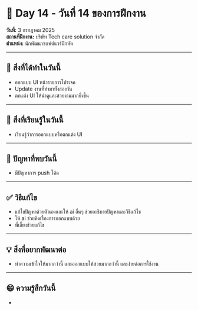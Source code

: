 # 📅 Day 14 - วันที่ 14 ของการฝึกงาน
**วันที่:** 3 กรกฎาคม 2025  
**สถานที่ฝึกงาน:** บริษัท Tech care solution จำกัด  
**ตำแหน่ง:** นักพัฒนาซอฟต์แวร์ฝึกหัด

---

## 📝 สิ่งที่ได้ทำในวันนี้
- ออกแบบ UI หน้ารายการโปรเจค
- Update งานที่ทำมาทั้งสองวัน
- ตกแต่ง UI ให้น่าดูและสวยงามมากยิ่งขึ้น
  



---


## 🎯 สิ่งที่เรียนรู้ในวันนี้
- เรียนรู้ว่าการออกแบบหรือตกแต่ง UI

---

## 🤔 ปัญหาที่พบวันนี้
- มีปัญหาการ push โค้ด


---

## ✅ วิธีแก้ไข
- แก้ไขปัญหาด้วยตัวเองและให้ ai อื่นๆ ช่วยอะธิบายปัญหาและวิธีแก้ไข
- ให้ ai ช่วยคิดเรื่องการออกแบบด้วย
- พี่เลี้ยงช่วยแก้ไข



---

## 💡 สิ่งที่อยากพัฒนาต่อ
- ทำความเข้าใจให้มากกว่านี้ และออกแบบให้สวยมากกว่านี้ และง่ายต่อการใช้งาน


---

## 😄 ความรู้สึกวันนี้
- 
